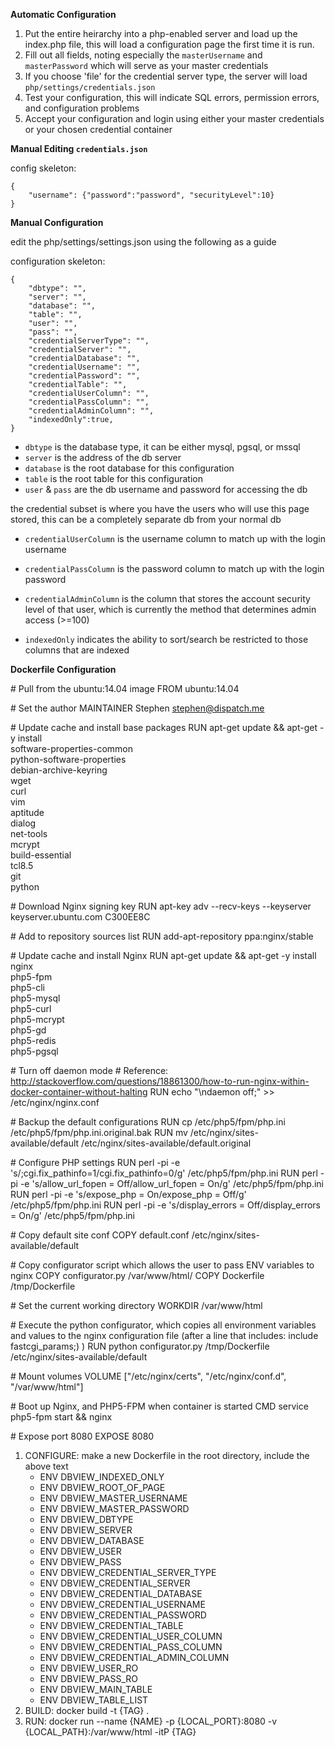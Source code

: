 **Automatic Configuration**

1. Put the entire heirarchy into a php-enabled server and load up the index.php file, this will load a configuration page the first time it is run.
2. Fill out all fields, noting especially the `masterUsername` and `masterPassword` which will serve as your master credentials
3. If you choose 'file' for the credential server type, the server will load `php/settings/credentials.json`
4. Test your configuration, this will indicate SQL errors, permission errors, and configuration problems
5. Accept your configuration and login using either your master credentials or your chosen credential container

**Manual Editing `credentials.json`**

config skeleton:

	{
		"username": {"password":"password", "securityLevel":10}
	}


**Manual Configuration**

edit the php/settings/settings.json using the following as a guide

configuration skeleton:

	{
		"dbtype": "",
		"server": "",
		"database": "",
		"table": "",
		"user": "",
		"pass": "",
		"credentialServerType": "",
		"credentialServer": "",
		"credentialDatabase": "",
		"credentialUsername": "",
		"credentialPassword": "",
		"credentialTable": "",
		"credentialUserColumn": "",
		"credentialPassColumn": "",
		"credentialAdminColumn": "",
		"indexedOnly":true,
	}
	
* `dbtype` is the database type, it can be either mysql, pgsql, or mssql
* `server` is the address of the db server
* `database` is the root database for this configuration
* `table` is the root table for this configuration
* `user` & `pass` are the db username and password for accessing the db

the credential subset is where you have the users who will use this page stored, this can be a completely separate db from your normal db

* `credentialUserColumn` is the username column to match up with the login username
* `credentialPassColumn` is the password column to match up with the login password
* `credentialAdminColumn` is the column that stores the account security level of that user, which is currently the method that determines admin access (>=100)

* `indexedOnly` indicates the ability to sort/search be restricted to those columns that are indexed

**Dockerfile Configuration**

&#35; Pull from the ubuntu:14.04 image
FROM ubuntu:14.04

&#35; Set the author
MAINTAINER Stephen <stephen@dispatch.me>

&#35; Update cache and install base packages
RUN apt-get update && apt-get -y install \
    software-properties-common \
    python-software-properties \
    debian-archive-keyring \
    wget \
    curl \
    vim \
    aptitude \
    dialog \
    net-tools \
    mcrypt \
    build-essential \
    tcl8.5 \
    git \
    python

&#35; Download Nginx signing key
RUN apt-key adv --recv-keys --keyserver keyserver.ubuntu.com C300EE8C

&#35; Add to repository sources list
RUN add-apt-repository ppa:nginx/stable

&#35; Update cache and install Nginx
RUN apt-get update && apt-get -y install \
    nginx \
    php5-fpm \
    php5-cli \
    php5-mysql \
    php5-curl \
    php5-mcrypt \
    php5-gd \
    php5-redis \
    php5-pgsql

&#35; Turn off daemon mode
&#35; Reference: http://stackoverflow.com/questions/18861300/how-to-run-nginx-within-docker-container-without-halting
RUN echo "\ndaemon off;" >> /etc/nginx/nginx.conf

&#35; Backup the default configurations
RUN cp /etc/php5/fpm/php.ini /etc/php5/fpm/php.ini.original.bak
RUN mv /etc/nginx/sites-available/default /etc/nginx/sites-available/default.original

&#35; Configure PHP settings
RUN perl -pi -e 's/;cgi.fix_pathinfo=1/cgi.fix_pathinfo=0/g' /etc/php5/fpm/php.ini
RUN perl -pi -e 's/allow_url_fopen = Off/allow_url_fopen = On/g' /etc/php5/fpm/php.ini
RUN perl -pi -e 's/expose_php = On/expose_php = Off/g' /etc/php5/fpm/php.ini
RUN perl -pi -e 's/display_errors = Off/display_errors = On/g' /etc/php5/fpm/php.ini

&#35; Copy default site conf
COPY default.conf /etc/nginx/sites-available/default

&#35; Copy configurator script which allows the user to pass ENV variables to nginx
COPY configurator.py /var/www/html/
COPY Dockerfile /tmp/Dockerfile

&#35; Set the current working directory
WORKDIR /var/www/html

&#35; Execute the python configurator, which copies all environment variables and values to the nginx configuration file (after a line that includes: include fastcgi_params;)
)
RUN python configurator.py /tmp/Dockerfile /etc/nginx/sites-available/default

&#35; Mount volumes
VOLUME ["/etc/nginx/certs", "/etc/nginx/conf.d", "/var/www/html"]

&#35; Boot up Nginx, and PHP5-FPM when container is started
CMD service php5-fpm start && nginx

&#35; Expose port 8080
EXPOSE 8080

1. CONFIGURE: make a new Dockerfile in the root directory, include the above text
    * ENV DBVIEW_INDEXED_ONLY 
    * ENV DBVIEW_ROOT_OF_PAGE 
    * ENV DBVIEW_MASTER_USERNAME 
    * ENV DBVIEW_MASTER_PASSWORD 
    * ENV DBVIEW_DBTYPE 
    * ENV DBVIEW_SERVER 
    * ENV DBVIEW_DATABASE 
    * ENV DBVIEW_USER 
    * ENV DBVIEW_PASS 
    * ENV DBVIEW_CREDENTIAL_SERVER_TYPE 
    * ENV DBVIEW_CREDENTIAL_SERVER 
    * ENV DBVIEW_CREDENTIAL_DATABASE 
    * ENV DBVIEW_CREDENTIAL_USERNAME 
    * ENV DBVIEW_CREDENTIAL_PASSWORD 
    * ENV DBVIEW_CREDENTIAL_TABLE 
    * ENV DBVIEW_CREDENTIAL_USER_COLUMN 
    * ENV DBVIEW_CREDENTIAL_PASS_COLUMN 
    * ENV DBVIEW_CREDENTIAL_ADMIN_COLUMN 
    * ENV DBVIEW_USER_RO 
    * ENV DBVIEW_PASS_RO 
    * ENV DBVIEW_MAIN_TABLE 
    * ENV DBVIEW_TABLE_LIST 
2. BUILD: docker build -t {TAG} .
3. RUN: docker run --name {NAME} -p {LOCAL_PORT}:8080 -v {LOCAL_PATH}:/var/www/html -itP {TAG}
